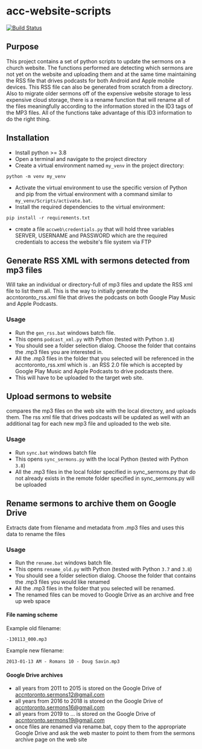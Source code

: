 # acc-website-scripts
[![Build Status](https://travis-ci.com/edmund-reinhardt/ACCN-Toronto-Scripts.svg?branch=master)](https://travis-ci.com/edmund-reinhardt/ACCN-Toronto-Scripts)

## Purpose
This project contains a set of python scripts to update the sermons on a church website.  The functions performed are detecting which sermons are not yet on the website and uploading them and at the same time maintaining the RSS file that drives podcasts for both Android and Apple mobile devices.  This RSS file can also be generated from scratch from a directory.  Also to migrate older sermons off of the expensive website storage to less expensive cloud storage, there is a rename function that will rename all of the files meaningfully according to the information stored in the ID3 tags of the MP3 files.  All of the functions take advantage of this ID3 information to do the right thing.

## Installation

* Install python >= 3.8
* Open a terminal and navigate 
to the project directory
* Create a virtual environment 
named `my_venv` in the project directory:
```shell script
python -m venv my_venv
```
* Activate the virtual environment to 
use the specific version of Python and 
pip from the virtual environment with a 
command similar to `my_venv/Scripts/activate.bat`.
* Install the required dependencies to 
the virtual environment:
```shell script
pip install -r requirements.txt
```
* create a file ```accweb\credentials.py``` that will hold three variables SERVER, USERNAME and PASSWORD 
which are the required credentials to access the website's file system via FTP 

## Generate RSS XML with sermons detected from mp3 files
Will take an individual or directory-full of mp3 files and update the RSS xml file to list them all. 
This is the way to initially generate the accntoronto_rss.xml file that drives the podcasts on 
both Google Play Music and Apple Podcasts. 

### Usage
* Run the `gen_rss.bat` windows batch file.
* This opens `podcast_xml.py` with Python (tested with Python `3.8`) 
* You should see a folder selection dialog. Choose the folder that contains the .mp3 files you are interested in.
* All the .mp3 files in the folder that you selected will be referenced in the accntoronto_rss.xml which is .
an RSS 2.0 file which is accepted by Google Play Music and Apple Podcasts to drive podcasts there.
* This will have to be uploaded to the target web site.  

## Upload sermons to website
compares the mp3 files on the web site with the local directory, and uploads them.  The rss xml file that drives podcasts will be updated as well with an additional <item> tag for each new mp3 file and uploaded to the web site.

### Usage
* Run `sync.bat` windows batch file
* This opens `sync_sermons.py` with the local Python (tested with Python `3.8`) 
* All the .mp3 files in the local folder specified in sync_sermons.py that do not already exists in the remote
folder specified in sync_sermons.py will be uploaded


## Rename sermons to archive them on Google Drive
Extracts date from filename and metadata from .mp3 files and uses this data to rename the files

### Usage
* Run the `rename.bat` windows batch file.
* This opens `rename_old.py` with Python (tested with Python `3.7` and `3.8`) 
* You should see a folder selection dialog. Choose the folder that contains the .mp3 files you would like renamed
* All the .mp3 files in the folder that you selected will be renamed.
* The renamed files can be moved to Google Drive as an archive and free up web space

#### File naming scheme
Example old filename:
```
-130113_000.mp3
```
Example new filename:
```
2013-01-13 AM - Romans 10 - Doug Savin.mp3
```

#### Google Drive archives
* all years from 2011 to 2015 is stored on the Google Drive of accntoronto.sermons12@gmail.com
* all years from 2016 to 2018 is stored on the Google Drive of accntoronto.sermons16@gmail.com
* all years from 2019 to ... is stored on the Google Drive of accntoronto.sermons19@gmail.com
* once files are renamed via rename.bat, copy them to the appropriate Google Drive and 
ask the web master to point to them from the sermons archive page on the web site

